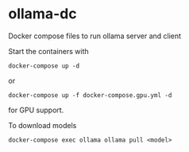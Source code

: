 # ollama-dc

Docker compose files to run ollama server and client

Start the containers with 

```
docker-compose up -d
```

or 

```
docker-compose up -f docker-compose.gpu.yml -d
```

for GPU support.

To download models

```
docker-compose exec ollama ollama pull <model>
```
